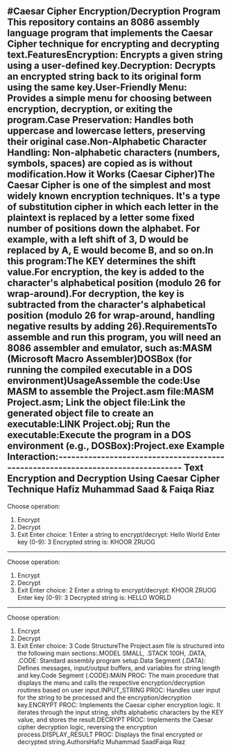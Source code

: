 #Caesar Cipher Encryption/Decryption Program
This repository contains an 8086 assembly language program that implements the Caesar Cipher technique for encrypting and decrypting text.FeaturesEncryption: Encrypts a given string using a user-defined key.Decryption: Decrypts an encrypted string back to its original form using the same key.User-Friendly Menu: Provides a simple menu for choosing between encryption, decryption, or exiting the program.Case Preservation: Handles both uppercase and lowercase letters, preserving their original case.Non-Alphabetic Character Handling: Non-alphabetic characters (numbers, symbols, spaces) are copied as is without modification.How it Works (Caesar Cipher)The Caesar Cipher is one of the simplest and most widely known encryption techniques. It's a type of substitution cipher in which each letter in the plaintext is replaced by a letter some fixed number of positions down the alphabet. For example, with a left shift of 3, D would be replaced by A, E would become B, and so on.In this program:The KEY determines the shift value.For encryption, the key is added to the character's alphabetical position (modulo 26 for wrap-around).For decryption, the key is subtracted from the character's alphabetical position (modulo 26 for wrap-around, handling negative results by adding 26).RequirementsTo assemble and run this program, you will need an 8086 assembler and emulator, such as:MASM (Microsoft Macro Assembler)DOSBox (for running the compiled executable in a DOS environment)UsageAssemble the code:Use MASM to assemble the Project.asm file:MASM Project.asm;
Link the object file:Link the generated object file to create an executable:LINK Project.obj;
Run the executable:Execute the program in a DOS environment (e.g., DOSBox):Project.exe
Example Interaction:--------------------------------------------------------------------------------
          Text Encryption and Decryption Using Caesar Cipher Technique
                        Hafiz Muhammad Saad & Faiqa Riaz
--------------------------------------------------------------------------------
Choose operation:
1. Encrypt
2. Decrypt
3. Exit
Enter choice: 1
Enter a string to encrypt/decrypt: Hello World
Enter key (0-9): 3
Encrypted string is: KHOOR ZRUOG
--------------------------------------------------------------------------------
Choose operation:
1. Encrypt
2. Decrypt
3. Exit
Enter choice: 2
Enter a string to encrypt/decrypt: KHOOR ZRUOG
Enter key (0-9): 3
Decrypted string is: HELLO WORLD
--------------------------------------------------------------------------------
Choose operation:
1. Encrypt
2. Decrypt
3. Exit
Enter choice: 3
Code StructureThe Project.asm file is structured into the following main sections:.MODEL SMALL, .STACK 100H, .DATA, .CODE: Standard assembly program setup.Data Segment (.DATA): Defines messages, input/output buffers, and variables for string length and key.Code Segment (.CODE):MAIN PROC: The main procedure that displays the menu and calls the respective encryption/decryption routines based on user input.INPUT_STRING PROC: Handles user input for the string to be processed and the encryption/decryption key.ENCRYPT PROC: Implements the Caesar cipher encryption logic. It iterates through the input string, shifts alphabetic characters by the KEY value, and stores the result.DECRYPT PROC: Implements the Caesar cipher decryption logic, reversing the encryption process.DISPLAY_RESULT PROC: Displays the final encrypted or decrypted string.AuthorsHafiz Muhammad SaadFaiqa Riaz
